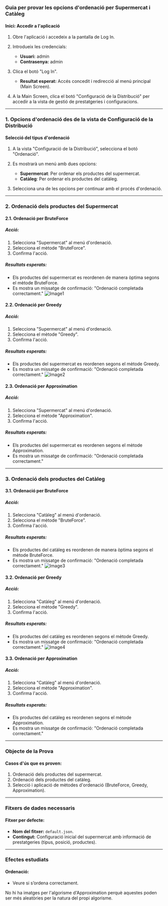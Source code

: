 ### Guia per provar les opcions d'ordenació per Supermercat i Catàleg

#### **Inici: Accedir a l'aplicació**

1. Obre l'aplicació i accedeix a la pantalla de Log In.
2. Introdueix les credencials:

   - **Usuari:** admin
   - **Contrasenya:** admin

3. Clica el botó "Log In".

   - **Resultat esperat:** Accés concedit i redirecció al menú principal (Main Screen).

4. A la Main Screen, clica el botó "Configuració de la Distribució" per accedir a la vista de gestió de prestatgeries i configuracions.

---

### **1. Opcions d'ordenació des de la vista de Configuració de la Distribució**

#### **Selecció del tipus d'ordenació**

1. A la vista "Configuració de la Distribució", selecciona el botó "Ordenació".
2. Es mostrarà un menú amb dues opcions:

   - **Supermercat**: Per ordenar els productes del supermercat.
   - **Catàleg**: Per ordenar els productes del catàleg.

3. Selecciona una de les opcions per continuar amb el procés d'ordenació.

---

### **2. Ordenació dels productes del Supermercat**

#### **2.1. Ordenació per BruteForce**

##### Acció:

1. Selecciona "Supermercat" al menú d'ordenació.
2. Selecciona el mètode "BruteForce".
3. Confirma l'acció.

##### Resultats esperats:

- Els productes del supermercat es reordenen de manera òptima segons el mètode BruteForce.
- Es mostra un missatge de confirmació: "Ordenació completada correctament."
  ![Image1](assets/image1.png)

#### **2.2. Ordenació per Greedy**

##### Acció:

1. Selecciona "Supermercat" al menú d'ordenació.
2. Selecciona el mètode "Greedy".
3. Confirma l'acció.

##### Resultats esperats:

- Els productes del supermercat es reordenen segons el mètode Greedy.
- Es mostra un missatge de confirmació: "Ordenació completada correctament."
  ![Image2](assets/image2.png)

#### **2.3. Ordenació per Approximation**

##### Acció:

1. Selecciona "Supermercat" al menú d'ordenació.
2. Selecciona el mètode "Approximation".
3. Confirma l'acció.

##### Resultats esperats:

- Els productes del supermercat es reordenen segons el mètode Approximation.
- Es mostra un missatge de confirmació: "Ordenació completada correctament."

---

### **3. Ordenació dels productes del Catàleg**

#### **3.1. Ordenació per BruteForce**

##### Acció:

1. Selecciona "Catàleg" al menú d'ordenació.
2. Selecciona el mètode "BruteForce".
3. Confirma l'acció.

##### Resultats esperats:

- Els productes del catàleg es reordenen de manera òptima segons el mètode BruteForce.
- Es mostra un missatge de confirmació: "Ordenació completada correctament."
  ![Image3](assets/image3.png)

#### **3.2. Ordenació per Greedy**

##### Acció:

1. Selecciona "Catàleg" al menú d'ordenació.
2. Selecciona el mètode "Greedy".
3. Confirma l'acció.

##### Resultats esperats:

- Els productes del catàleg es reordenen segons el mètode Greedy.
- Es mostra un missatge de confirmació: "Ordenació completada correctament."
  ![Image4](assets/image4.png)

#### **3.3. Ordenació per Approximation**

##### Acció:

1. Selecciona "Catàleg" al menú d'ordenació.
2. Selecciona el mètode "Approximation".
3. Confirma l'acció.

##### Resultats esperats:

- Els productes del catàleg es reordenen segons el mètode Approximation.
- Es mostra un missatge de confirmació: "Ordenació completada correctament."

---

### Objecte de la Prova

#### **Casos d'ús que es proven:**

1. Ordenació dels productes del supermercat.
2. Ordenació dels productes del catàleg.
3. Selecció i aplicació de mètodes d'ordenació (BruteForce, Greedy, Approximation).

---

### Fitxers de dades necessaris

#### **Fitxer per defecte:**

- **Nom del fitxer:** `default.json`.
- **Contingut:** Configuració inicial del supermercat amb informació de prestatgeries (tipus, posició, productes).

---

### Efectes estudiats

#### **Ordenació:**

- Veure si s’ordena correctament.

No hi ha imatges per l'algorisme d'Approximation perquè aquestes poden ser més aleatòries per la natura del propi algorisme.
